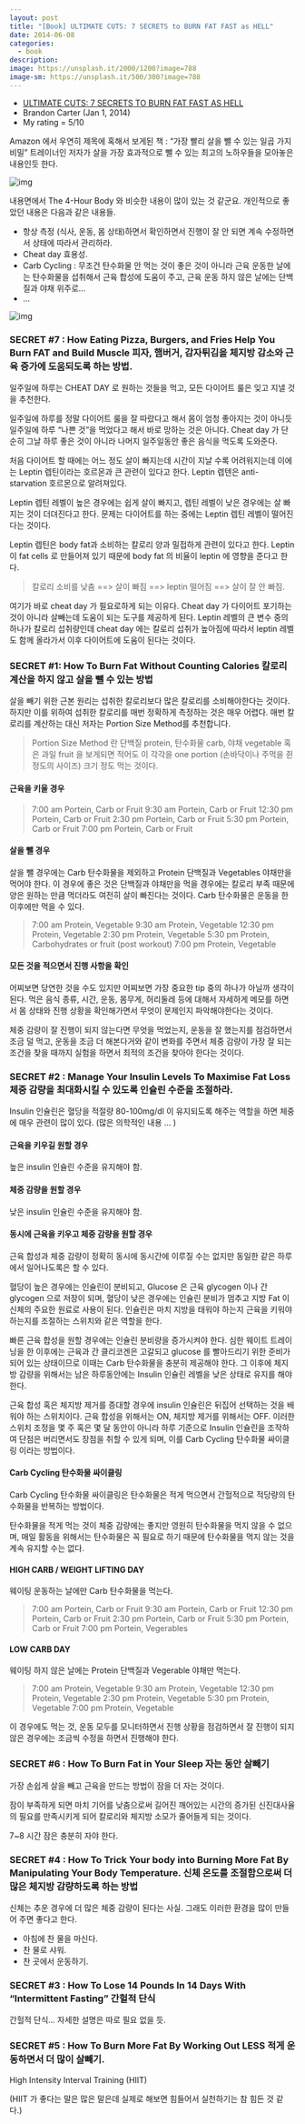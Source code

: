 ```yaml
---
layout: post
title: "[Book] ULTIMATE CUTS: 7 SECRETS to BURN FAT FAST as HELL"
date: 2014-06-08
categories:
  - book
description: 
image: https://unsplash.it/2000/1200?image=788
image-sm: https://unsplash.it/500/300?image=788
---
```


- [ULTIMATE CUTS: 7 SECRETS TO BURN FAT FAST AS HELL](http://www.amazon.com/ULTIMATE-CUTS-SECRETS-BURN-FAST-ebook/dp/B00HMQS8TA/ref=sr_1_2?ie=UTF8&qid=1402227089&sr=8-2&keywords=the+ultimate+cut)
- Brandon Carter (Jan 1, 2014)
- My rating = 5/10

<!--more--> 

Amazon 에서 우연히 제목에 혹해서 보게된 책 : “가장 빨리 살을 뺄 수 있는 일곱 가지 비밀”
트레이너인 저자가 살을 가장 효과적으로 뺄 수 있는 최고의 노하우들을 모아놓은 내용인듯 한다.

![img](http://i947.photobucket.com/albums/ad312/tkhwang/blog1/20140608-DSC_0524.jpg?fit=600%2C472)

내용면에서 The 4-Hour Body 와 비슷한 내용이 많이 있는 것 같군요.
개인적으로 좋았던 내용은 다음과 같은 내용들.

- 항상 측정 (식사, 운동, 몸 상태)하면서 확인하면서 진행이 잘 안 되면 계속 수정하면서 상태에 따라서 관리하라.
- Cheat day 효용성.
- Carb Cycling : 무조건 탄수화물 안 먹는 것이 좋은 것이 아니라 근육 운동한 날에는 탄수화물을 섭취해서 근육 합성에 도움이 주고, 근육 운동 하지 않은 날에는 단백질과 야채 위주로…
- …

![img](http://i2.wp.com/ecx.images-amazon.com/images/I/81VTzLdf9YL._SL1500_.jpg?w=600)

### SECRET #7 : How Eating Pizza, Burgers, and Fries Help You Burn FAT and Build Muscle 피자, 햄버거, 감자튀김을 체지방 감소와 근육 증가에 도움되도록 하는 방법.

일주일에 하루는 CHEAT DAY 로 원하는 것들을 먹고, 모든 다이어트 룰은 잊고 지낼 것을 추천한다.

일주일에 하루를 정말 다이어트 룰을 잘 따랐다고 해서 몸이 엄청 좋아지는 것이 아니듯 일주일에 하루 “나쁜 것”을 먹었다고 해서 바로 망하는 것은 아니다. Cheat day 가 단순히 그날 하루 좋은 것이 아니라 나머지 일주일동안 좋은 음식을 먹도록 도와준다.

처음 다이어트 할 때에는 어느 정도 살이 빠지는데 시간이 지날 수록 어려워지는데 이에는 Leptin 렙틴이라는 호르몬과 큰 관련이 있다고 한다. Leptin 렙텐은 anti-starvation 호르몬으로 알려져있다.

Leptin 렙틴 레벨이 높은 경우에는 쉽게 살이 빠지고, 렙틴 레벨이 낮은 경우에는 살 빠지는 것이 더뎌진다고 한다. 문제는 다이어트를 하는 중에는 Leptin 렙틴 레벨이 떨어진다는 것이다.

Leptin 렙틴은 body fat과 소비하는 칼로리 양과 밀접하게 관련이 있다고 한다. Leptin 이 fat cells 로 만들어져 있기 때문에 body fat 의 비율이 leptin 에 영향을 준다고 한다.

>칼로리 소비를 낮춤 ==> 살이 빠짐 ==> leptin 떨어짐 ==> 살이 잘 안 빠짐.

여기가 바로 cheat day 가 필요로하게 되는 이유다. Cheat day 가 다이어트 포기하는 것이 아니라 살빼는데 도움이 되는 도구를 제공하게 된다. Leptin 레벨의 큰 변수 중의 하나가 칼로리 섭취량인데 cheat day 에는 칼로리 섭취가 높아짐에 따라서 leptin 레벨도 함께 올라가서 이후 다이어트에 도움이 된다는 것이다.

### SECRET #1: How To Burn Fat Without Counting Calories 칼로리 계산을 하지 않고 살을 뺄 수 있는 방법

살을 빼기 위한 근본 원리는 섭취한 칼로리보다 많은 칼로리를 소비해야한다는 것이다. 하지만 이를 위하여 섭취한 칼로리를 매번 정확하게 측정하는 것은 매우 어렵다. 매번 칼로리를 계산하는 대신 저자는 Portion Size Method를 추천합니다.

>Portion Size Method 란 단백질 protein, 탄수화물 carb, 야채 vegetable 혹은 과일 fruit 을 보게되면 적어도 이 각각을 one portion (손바닥이나 주먹을 쥔 정도의 사이즈) 크기 정도 먹는 것이다.

#### 근육을 키울 경우

>7:00 am Portein, Carb or Fruit
>9:30 am Portein, Carb or Fruit
>12:30 pm Portein, Carb or Fruit
>2:30 pm Portein, Carb or Fruit
>5:30 pm Portein, Carb or Fruit
>7:00 pm Portein, Carb or Fruit

#### 살을 뺄 경우

살을 뺄 경우에는 Carb 탄수화물을 제외하고 Protein 단백질과 Vegetables 야채만을 먹어야 한다. 이 경우에 좋은 것은 단백질과 야채만을 먹을 경우에는 칼로리 부족 때문에 양은 원하는 만큼 먹더라도 여전히 살이 빠진다는 것이다. Carb 탄수화물은 운동을 한 이후에만 먹을 수 있다.

>7:00 am Protein, Vegetable
>9:30 am Protein, Vegetable
>12:30 pm Protein, Vegetable
>2:30 pm Protein, Vegetable
>5:30 pm Protein, Carbohydrates or fruit (post workout)
>7:00 pm Protein, Vegetable

#### 모든 것을 적으면서 진행 사항을 확인

어찌보면 당연한 것을 수도 있지만 어찌보면 가장 중요한 tip 중의 하나가 아닐까 생각이 된다.
먹은 음식 종류, 시간, 운동, 몸무게, 허리둘레 등에 대해서 자세하게 메모를 하면서 몸 상태와 진행 상황을 확인해가면서 무엇이 문제인지 파악해야한다는 것이다.

체중 감량이 잘 진행이 되지 않는다면 무엇을 먹었는지, 운동을 잘 했는지를 점검하면서 조금 덜 먹고, 운동을 조금 더 해본다거와 같이 변화를 주면서 체중 감량이 가장 잘 되는 조건을 찾을 때까지 실험을 하면서 최적의 조건을 찾아야 한다는 것이다.

### SECRET #2 : Manage Your Insulin Levels To Maximise Fat Loss 체중 감량을 최대화시킬 수 있도록 인슐린 수준을 조절하라.

Insulin 인슐린은 혈당을 적절량 80-100mg/dl 이 유지되도록 해주는 역할을 하면 체중에 매우 관련이 많이 있다.
(많은 의학적인 내용 … )

#### 근육을 키우길 원할 경우

높은 insulin 인슐린 수준을 유지해야 함.

#### 체중 감량을 원할 경우

낮은 insulin 인슐린 수준을 유지해야 함.

#### 동시에 근육을 키우고 체중 감량을 원할 경우

근육 합성과 체중 감량이 정확히 동시에 동시간에 이루질 수는 없지만 동일한 같은 하루에서 일어나도록은 할 수 있다.

혈당이 높은 경우에는 인슐린이 분비되고, Glucose 은 근육 glycogen 이나 간 glycogen 으로 저장이 되며, 혈당이 낮은 경우에는 인슐린 분비가 멈추고 지방 Fat 이 신체의 주요한 원료로 사용이 된다. 인슐린은 마치 지방을 태워야 하는지 근육을 키워야 하는지를 조절하는 스위치와 같은 역할을 한다.

빠른 근육 합성을 원할 경우에는 인슐린 분비량을 증가시켜야 한다. 심한 웨이트 트레이닝을 한 이후에는 근육과 간 클리코겐은 고갈되고 glucose 를 빨아드리기 위한 준비가 되어 있는 상태이므로 이때는 Carb 탄수화물을 충분히 제공해야 한다. 그 이후에 체지방 감량을 위해서는 남은 하루동안에는 Insulin 인슐린 레벨을 낮은 상태로 유지를 해야한다.

근육 합성 혹은 체지방 제거를 증대할 경우에 insulin 인슐린은 뒤집어 선택하는 것을 배워야 하는 스위치이다. 근육 합성을 위해서는 ON, 체지방 제거를 위해서는 OFF. 이러한 스위치 조정을 몇 주 혹은 몇 달 동안이 아니라 하루 기준으로 Insulin 인슐린을 조작하여 단점은 버리면서도 장점을 취할 수 있게 되며, 이를 Carb Cycling 탄수화물 싸이클링 이라는 방법이다.

#### Carb Cycling 탄수화물 싸이클링

Carb Cycling 탄수화물 싸이클링은 탄수화물은 적게 먹으면서 간헐적으로 적당량의 탄수화물을 반복하는 방법이다.

탄수화물을 적게 먹는 것이 체중 감량에는 좋지만 영원히 탄수화물을 먹지 않을 수 없으며, 매일 활동을 위해서는 탄수화물은 꼭 필요로 하기 때문에 탄수화물을 먹지 않는 것을 계속 유지할 수는 없다.

#### HIGH CARB / WEIGHT LIFTING DAY

웨이팅 운동하는 날에만 Carb 탄수화물을 먹는다.

>7:00 am Portein, Carb or Fruit
>9:30 am Portein, Carb or Fruit
>12:30 pm Portein, Carb or Fruit
>2:30 pm Portein, Carb or Fruit
>5:30 pm Portein, Carb or Fruit
>7:00 pm Portein, Vegerables

#### LOW CARB DAY

웨이팅 하지 않은 날에는 Protein 단백질과 Vegerable 야채만 먹는다.

>7:00 am Protein, Vegetable
>9:30 am Protein, Vegetable
>12:30 pm Protein, Vegetable
>2:30 pm Protein, Vegetable
>5:30 pm Protein, Vegetable
>7:00 pm Protein, Vegetable

이 경우에도 먹는 것, 운동 모두를 모니터하면서 진행 상황을 점검하면서 잘 진행이 되지 않은 경우에는 조금씩 수정을 하면서 진행해야 한다.

### SECRET #6 : How To Burn Fat in Your Sleep 자는 동안 살빼기

가장 손쉽게 살을 빼고 근육을 만드는 방법이 잠을 더 자는 것이다.

잠이 부족하게 되면 마치 기어를 낮춤으로써 길어진 깨어있는 시간의 증가된 신진대사율의 필요를 만족시키게 되어 칼로리와 체지방 소모가 줄어들게 되는 것이다.

7~8 시간 잠은 충분히 자야 한다.

### SECRET #4 : How To Trick Your body into Burning More Fat By Manipulating Your Body Temperature. 신체 온도를 조절함으로써 더 많은 체지방 감량하도록 하는 방법

신체는 추운 경우에 더 많은 체중 감량이 된다는 사실.
그래도 이러한 환경을 많이 만들어 주면 좋다고 한다.

- 아침에 찬 물을 마신다.
- 찬 물로 샤워.
- 찬 곳에서 운동하기.

### SECRET #3 : How To Lose 14 Pounds In 14 Days With “Intermittent Fasting” 간헐적 단식

간헐적 단식…
자세한 설명은 따로 필요 없을 듯.

### SECRET #5 : How To Burn More Fat By Working Out LESS 적게 운동하면서 더 많이 살빼기.

High Intensity Interval Training (HIIT)

(HIIT 가 좋다는 말은 많은 말은데 실제로 해보면 힘들어서 실천하기는 참 힘든 것 같다.)



